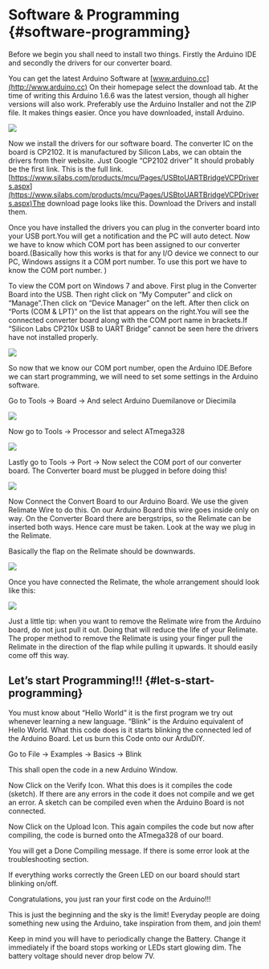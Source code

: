 # Software &amp; Programming {#software-programming}

Before we begin you shall need to install two things. Firstly the Arduino IDE and secondly the drivers for our converter board.

You can get the latest Arduino Software at [www.arduino.cc](http://www.arduino.cc) On their homepage select the download tab. At the time of writing this Arduino 1.6.6 was the latest version, though all higher versions will also work. Preferably use the Arduino Installer and not the ZIP file. It makes things easier. Once you have downloaded, install Arduino.

![](../assets/picture_156.png)

Now we install the drivers for our software board. The converter IC on the board is CP2102\. It is manufactured by Silicon Labs, we can obtain the drivers from their website. Just Google “CP2102 driver” It should probably be the first link. This is the full link. [https://www.silabs.com/products/mcu/Pages/USBtoUARTBridgeVCPDrivers.aspx](https://www.silabs.com/products/mcu/Pages/USBtoUARTBridgeVCPDrivers.aspx)The download page looks like this. Download the Drivers and install them.

Once you have installed the drivers you can plug in the converter board into your USB port.You will get a notification and the PC will auto detect. Now we have to know which COM port has been assigned to our converter board.(Basically how this works is that for any I/O device we connect to our PC, Windows assigns it a COM port number. To use this port we have to know the COM port number. )

To view the COM port on Windows 7 and above. First plug in the Converter Board into the USB. Then right click on “My Computer” and click on “Manage”.Then click on “Device Manager” on the left. After then click on “Ports (COM &amp; LPT)” on the list that appears on the right.You will see the connected converter board along with the COM port name in brackets.If “Silicon Labs CP210x USB to UART Bridge” cannot be seen here the drivers have not installed properly.

![](../assets/picture_158.png)

So now that we know our COM port number, open the Arduino IDE.Before we can start programming, we will need to set some settings in the Arduino software.

Go to Tools -&gt; Board -&gt; And select Arduino Duemilanove or Diecimila

![](../assets/picture_167.png)

Now go to Tools -&gt; Processor and select ATmega328

![](../assets/picture_170.png)

Lastly go to Tools -&gt; Port -&gt; Now select the COM port of our converter board. The Converter board must be plugged in before doing this!

![](../assets/picture_173.png)

Now Connect the Convert Board to our Arduino Board. We use the given Relimate Wire to do this. On our Arduino Board this wire goes inside only on way. On the Converter Board there are bergstrips, so the Relimate can be inserted both ways. Hence care must be taken. Look at the way we plug in the Relimate.

Basically the flap on the Relimate should be downwards.

![](../assets/picture_176.png)




Once you have connected the Relimate, the whole arrangement should look like this:

![](../assets/picture_234.jpg)

Just a little tip: when you want to remove the Relimate wire from the Arduino board, do not just pull it out. Doing that will reduce the life of your Relimate. The proper method to remove the Relimate is using your finger pull the Relimate in the direction of the flap while pulling it upwards. It should easily come off this way.

## Let’s start Programming!!! {#let-s-start-programming}



You must know about “Hello World” it is the first program we try out whenever learning a new language. “Blink” is the Arduino equivalent of Hello World. What this code does is it starts blinking the connected led of the Arduino Board. Let us burn this Code onto our ArduDIY.

Go to File -&gt; Examples -&gt; Basics -&gt; Blink

This shall open the code in a new Arduino Window.

Now Click on the Verify Icon. What this does is it compiles the code (sketch). If there are any errors in the code it does not compile and we get an error. A sketch can be compiled even when the Arduino Board is not connected.

Now Click on the Upload Icon. This again compiles the code but now after compiling, the code is burned onto the ATmega328 of our board.

You will get a Done Compiling message. If there is some error look at the troubleshooting section.

If everything works correctly the Green LED on our board should start blinking on/off.

Congratulations, you just ran your first code on the Arduino!!!

This is just the beginning and the sky is the limit! Everyday people are doing something new using the Arduino, take inspiration from them, and join them!

Keep in mind you will have to periodically change the Battery. Change it immediately if the board stops working or LEDs start glowing dim. The battery voltage should never drop below 7V.
